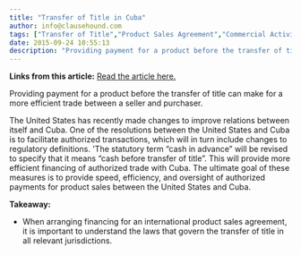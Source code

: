 ```yaml
---
title: "Transfer of Title in Cuba"
author: info@clausehound.com
tags: ["Transfer of Title","Product Sales Agreement","Commercial Activities","info@clausehound.com"]
date: 2015-09-24 10:55:13
description: "Providing payment for a product before the transfer of title can make for a more efficient..."
---
```


**Links from this article:** [Read the article here.](https://www.whitehouse.gov/the-press-office/2014/12/17/fact-sheet-charting-new-course-cuba)

Providing payment for a product before the transfer of title can make for a more efficient trade between a seller and purchaser.

The United States has recently made changes to improve relations between itself and Cuba. One of the resolutions between the United States and Cuba is to facilitate authorized transactions, which will in turn include changes to regulatory definitions. 'The statutory term “cash in advance” will be revised to specify that it means “cash before transfer of title”. This will provide more efficient financing of authorized trade with Cuba. The ultimate goal of these measures is to provide speed, efficiency, and oversight of authorized payments for product sales between the United States and Cuba.

**Takeaway:**

- When arranging financing for an international product sales agreement, it is important to understand the laws that govern the transfer of title in all relevant jurisdictions.
